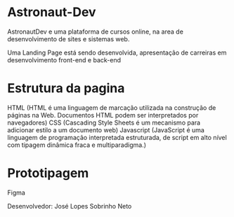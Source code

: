 # Astronaut-Dev

AstronautDev e uma plataforma de cursos online, na area de desenvolvimento de sites e sistemas web.

Uma Landing Page está sendo desenvolvida, apresentação de carreiras em desenvolvimento front-end e back-end

# Estrutura da pagina
   HTML (HTML é uma linguagem de marcação utilizada na construção de páginas na Web. Documentos HTML podem ser interpretados por navegadores)
   CSS (Cascading Style Sheets é um mecanismo para adicionar estilo a um documento web)
   Javascript (JavaScript é uma linguagem de programação interpretada estruturada, de script em alto nível com tipagem dinâmica fraca e multiparadigma.)

# Prototipagem 
  Figma
  
  
  Desenvolvedor: José Lopes Sobrinho Neto
